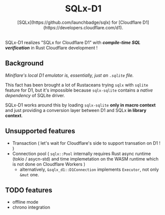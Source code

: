 <div align="center">
    <h1>SQLx-D1</h1>
    [SQLx](https://github.com/launchbadge/sqlx) for [Cloudflare D1](https://developers.cloudflare.com/d1).
</div>

<br>

SQLx-D1 realizes "SQLx for Cloudflare D1" with _**compile-time SQL verification**_ in Rust Cloudflare development !

## Background

*Miniflare's local D1 emulator is, essentially, just an `.sqlite` file.*

This fact has been brought a lot of Rustaceans trying `sqlx` with `sqlite` feature for D1, but it's impossible because `sqlx-sqlite` contains a *native dependency* of SQLite driver.

SQLx-D1 works around this by loading `sqlx-sqlite` **only in macro context** and just providing a conversion layer between D1 and SQLx **in library context**. 

## Unsupported features

- Transaction ( let's wait for Cloudflare's side to support transation on D1 ! )
- Connection pool ( `sqlx::Pool` internally requires Rust async runtime (tokio / asycn-std) and time implemetation on the WASM runtime which is not done on Cloudflare Workers )
  - alternatively, `&sqlx_d1::D1Connection` implements `Executor`, not only `&mut` one.

## TODO features

- offline mode
- chrono integration
